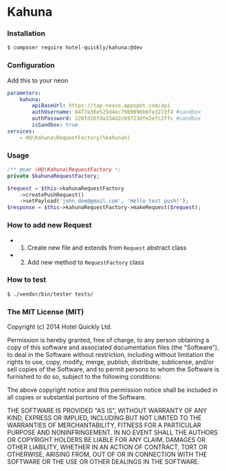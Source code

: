 # Kahuna

### Installation

```sh
$ composer require hotel-quickly/kahuna:@dev
```

### Configuration
Add this to your neon
```yml
parameters:
	kahuna:
		apiBaseUrl: https://tap-nexus.appspot.com/api
		authUsername: 8477a36e525d4ec7909096b6fe3273f4 #sandbox
		authPassword: 220fd16fda334d2cb9723dfe2efc2ffc #sandbox
		isSandbox: true
services:
	- HQ\Kahuna\RequestFactory(%kahuna%)
```

### Usage
```php
/** @var \HQ\Kahuna\RequestFactory */
private $kahunaRequestFactory;

$request = $this->kahunaRequestFactory
    ->createPushRequest()
    ->setPayload('john.doe@gmail.com', 'Hello test push!');
$response = $this->kahunaRequestFactory->makeRequest($request);
```

### How to add new Request
- 1) Create new file and extends from `Request` abstract class
- 2) Add new method to `RequestFactory` class

### How to test
```sh
$ ./vendor/bin/tester tests/
```

### The MIT License (MIT)
Copyright (c) 2014 Hotel Quickly Ltd.

Permission is hereby granted, free of charge, to any person obtaining a copy
of this software and associated documentation files (the "Software"), to deal
in the Software without restriction, including without limitation the rights
to use, copy, modify, merge, publish, distribute, sublicense, and/or sell
copies of the Software, and to permit persons to whom the Software is
furnished to do so, subject to the following conditions:

The above copyright notice and this permission notice shall be included in
all copies or substantial portions of the Software.

THE SOFTWARE IS PROVIDED "AS IS", WITHOUT WARRANTY OF ANY KIND, EXPRESS OR
IMPLIED, INCLUDING BUT NOT LIMITED TO THE WARRANTIES OF MERCHANTABILITY,
FITNESS FOR A PARTICULAR PURPOSE AND NONINFRINGEMENT. IN NO EVENT SHALL THE
AUTHORS OR COPYRIGHT HOLDERS BE LIABLE FOR ANY CLAIM, DAMAGES OR OTHER
LIABILITY, WHETHER IN AN ACTION OF CONTRACT, TORT OR OTHERWISE, ARISING FROM,
OUT OF OR IN CONNECTION WITH THE SOFTWARE OR THE USE OR OTHER DEALINGS IN
THE SOFTWARE.
